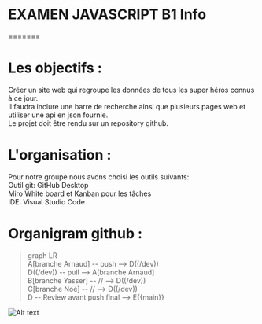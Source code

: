 <h1> EXAMEN JAVASCRIPT B1 Info </h1>
=======

# Les objectifs :
Créer un site web qui regroupe les données de tous les super héros connus à ce jour. </br>
Il faudra inclure une barre de recherche ainsi que plusieurs pages web et utiliser une api en json fournie. </br>
Le projet doit être rendu sur un repository github. </br>

# L'organisation :

Pour notre groupe nous avons choisi les outils suivants:</br>
    Outil git: GitHub Desktop </br>
    Miro White board et Kanban pour les tâches </br>
    IDE: Visual Studio Code </br>

# Organigram github :

>graph LR</br>A[branche Arnaud] -- push --> D((/dev))</br>D((/dev)) -- pull --> A[branche Arnaud]</br>B[branche Yasser] -- // --> D((/dev))</br>C[branche Noé] -- // --> D((/dev))</br>D -- Review avant push final --> E{{main}}</br>

 ![Alt text](https://i.imgur.com/OK8ltmW.png "Fait sur mermaid") </br>
